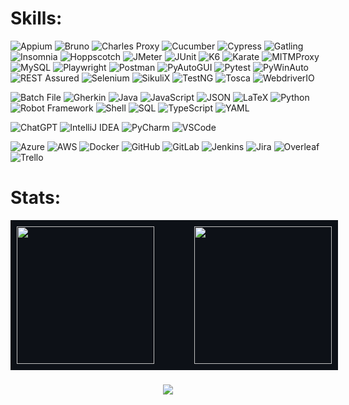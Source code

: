 # Skills:

![Appium](https://img.shields.io/badge/Appium-00C0B5?style=for-the-badge&logo=appium&logoColor=white)
![Bruno](https://img.shields.io/badge/Bruno-F1E05A?style=for-the-badge&logo=bruno&logoColor=black)
![Charles Proxy](https://img.shields.io/badge/Charles%20Proxy-DFF9FB?style=for-the-badge&logo=Charles%20Proxy&logoColor=black)
![Cucumber](https://img.shields.io/badge/Cucumber-23D96C?style=for-the-badge&logo=cucumber&logoColor=white)
![Cypress](https://img.shields.io/badge/Cypress-F1E05A?style=for-the-badge&logo=cypress&logoColor=black)
![Gatling](https://img.shields.io/badge/Gatling-B07219?style=for-the-badge&logo=gatling&logoColor=white)
![Insomnia](https://img.shields.io/badge/Insomnia-F1E05A?style=for-the-badge&logo=insomnia&logoColor=black)
![Hoppscotch](https://img.shields.io/badge/Hoppscotch-F1E05A?style=for-the-badge&logo=hoppscotch&logoColor=black)
![JMeter](https://img.shields.io/badge/JMeter-FFF6B2?style=for-the-badge&logo=jmeter&logoColor=black)
![JUnit](https://img.shields.io/badge/JUnit-B07219?style=for-the-badge&logo=junit5&logoColor=white)
![K6](https://img.shields.io/badge/K6-F1E05A?style=for-the-badge&logo=k6&logoColor=black)
![Karate](https://img.shields.io/badge/Karate-23D96C?style=for-the-badge&logoColor=white)
![MITMProxy](https://img.shields.io/badge/MITMProxy-3572A5?style=for-the-badge&logo=mitmproxy&logoColor=white)
![MySQL](https://img.shields.io/badge/MySQL-4479A1?style=for-the-badge&logo=mysql&logoColor=white)
![Playwright](https://img.shields.io/badge/Playwright-3178C6?style=for-the-badge&logo=playwright&logoColor=white)
![Postman](https://img.shields.io/badge/Postman-F1E05A?style=for-the-badge&logo=postman&logoColor=black)
![PyAutoGUI](https://img.shields.io/badge/PyAutoGUI-3572A5?style=for-the-badge&logo=python&logoColor=white)
![Pytest](https://img.shields.io/badge/Pytest-3572A5?style=for-the-badge&logo=pytest&logoColor=white)
![PyWinAuto](https://img.shields.io/badge/PyWinAuto-3572A5?style=for-the-badge&logo=python&logoColor=white)
![REST Assured](https://img.shields.io/badge/REST%20Assured-B07219?style=for-the-badge&logo=rest-assured&logoColor=white)
![Selenium](https://img.shields.io/badge/Selenium-3572A5?style=for-the-badge&logo=selenium&logoColor=white)
![SikuliX](https://img.shields.io/badge/SikuliX-00C0B5?style=for-the-badge&logo=sikuli&logoColor=white)
![TestNG](https://img.shields.io/badge/TestNG-B07219?style=for-the-badge&logo=testng&logoColor=white)
![Tosca](https://img.shields.io/badge/Tosca-004c97?style=for-the-badge&logo=tricentis&logoColor=white)
![WebdriverIO](https://img.shields.io/badge/WebdriverIO-F1E05A?style=for-the-badge&logo=webdriverio&logoColor=black)

![Batch File](https://img.shields.io/badge/Batch_File-C1F12E?style=for-the-badge&logo=windows&logoColor=white)
![Gherkin](https://img.shields.io/badge/Gherkin-23D96C?style=for-the-badge&logo=cucumber&logoColor=white)
![Java](https://img.shields.io/badge/Java-B07219?style=for-the-badge&logo=openjdk&logoColor=white)
![JavaScript](https://img.shields.io/badge/JavaScript-F1E05A?style=for-the-badge&logo=javascript&logoColor=black)
![JSON](https://img.shields.io/badge/JSON-FFF6B2?style=for-the-badge&logo=json&logoColor=black)
![LaTeX](https://img.shields.io/badge/LaTeX-008080?style=for-the-badge&logo=latex&logoColor=white)
![Python](https://img.shields.io/badge/Python-3572A5?style=for-the-badge&logo=python&logoColor=white)
![Robot Framework](https://img.shields.io/badge/Robot%20Framework-00C0B5?style=for-the-badge&logo=robot-framework&logoColor=white)
![Shell](https://img.shields.io/badge/Shell-89E051?style=for-the-badge&logo=gnubash&logoColor=black)
![SQL](https://img.shields.io/badge/SQL-4479A1?style=for-the-badge&logo=database&logoColor=white)
![TypeScript](https://img.shields.io/badge/TypeScript-3178C6?style=for-the-badge&logo=typescript&logoColor=white)
![YAML](https://img.shields.io/badge/YAML-181717?style=for-the-badge&logo=yaml&logoColor=white)

![ChatGPT](https://img.shields.io/badge/ChatGPT-000000?style=for-the-badge&logo=openai&logoColor=white)
![IntelliJ IDEA](https://img.shields.io/badge/IntelliJ%20IDEA-B07219?style=for-the-badge&logo=intellij-idea&logoColor=white)
![PyCharm](https://img.shields.io/badge/PyCharm-306998?style=for-the-badge&logo=pycharm&logoColor=white)
![VSCode](https://img.shields.io/badge/VSCode-007ACC?style=for-the-badge&logo=visual-studio-code&logoColor=white)

![Azure](https://img.shields.io/badge/Azure-0078D4?style=for-the-badge&logo=microsoft-azure&logoColor=white)
![AWS](https://img.shields.io/badge/AWS-232F3E?style=for-the-badge&logo=amazon-aws&logoColor=white)
![Docker](https://img.shields.io/badge/Docker-2496ED?style=for-the-badge&logo=docker&logoColor=white)
![GitHub](https://img.shields.io/badge/GitHub-181717?style=for-the-badge&logo=github&logoColor=white)
![GitLab](https://img.shields.io/badge/GitLab-181717?style=for-the-badge&logo=gitlab&logoColor=white)
![Jenkins](https://img.shields.io/badge/Jenkins-D24939?style=for-the-badge&logo=jenkins&logoColor=white)
![Jira](https://img.shields.io/badge/Jira-0052CC?style=for-the-badge&logo=jira&logoColor=white)
![Overleaf](https://img.shields.io/badge/Overleaf-008080?style=for-the-badge&logo=overleaf&logoColor=white)
![Trello](https://img.shields.io/badge/Trello-0052CC?style=for-the-badge&logo=trello&logoColor=white)

# Stats:

<div align="center" style="display: flex; justify-content: space-between; width: 100%; max-width: 1200px; background-color: #0d1117; padding: 10px; align-items: stretch;">
  <img height="220em" src="https://github-readme-stats.vercel.app/api?username=adrianoes&hide_title=true&hide_rank=true&show_icons=true&include_all_commits=true&count_private=true&disable_animations=false&theme=github_dark&locale=en&hide_border=false"/>
  <img height="220em" src="https://github-readme-stats.vercel.app/api/top-langs?username=adrianoes&locale=en&hide_title=true&layout=compact&langs_count=8&hide=XSLT&theme=github_dark&hide_border=false"/>
<!--   <img height="150em" src="https://streak-stats.demolab.com/?user=adrianoes&theme=github-dark-blue&hide_total_contributions=true&card_width=250"/>                                      -->
</div>

###
###
###

<div align="center">
  <img src="https://visitor-badge.laobi.icu/badge?page_id=adrianoes.adrianoes&left_color=red&right_color=green" />
</div>


###








